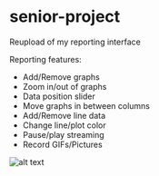 # senior-project
Reupload of my reporting interface

Reporting features:

- Add/Remove graphs
- Zoom in/out of graphs
- Data position slider
- Move graphs in between columns
- Add/Remove line data
- Change line/plot color
- Pause/play streaming
- Record GIFs/Pictures

![alt text](https://raw.githubusercontent.com/ealmachar/senior-project/master/report%20example.PNG "example ")